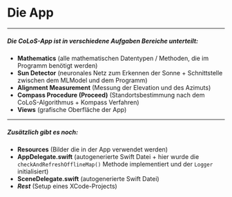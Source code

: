 #  Die App
------

##### Die CoLoS-App ist in verschiedene Aufgaben Bereiche unterteilt:

- __Mathematics__ (alle mathematischen Datentypen / Methoden, die im Programm benötigt werden)
- __Sun Detector__ (neuronales Netz zum Erkennen der Sonne + Schnittstelle zwischen dem MLModel und dem Programm)
- __Alignment Measurement__ (Messung der Elevation und des Azimuts)
- __Compass Procedure (Proceed)__ (Standortsbestimmung nach dem CoLoS-Algorithmus + Kompass Verfahren)
- __Views__ (grafische Oberfläche der App)
------

##### Zusätzlich gibt es noch:

- __Resources__ (Bilder die in der App verwendet werden)
- __AppDelegate.swift__ (autogenerierte Swift Datei + hier wurde die `checkAndRefreshOfflineMap()` Methode implementiert und der `Logger` initialisiert)
- __SceneDelegate.swift__ (autogenerierte Swift Datei)
- __*Rest*__ (Setup eines XCode-Projects)
